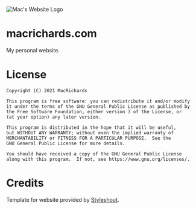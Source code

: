 ![Mac's Website Logo](https://i.imgur.com/Itea24j.jpg)

# macrichards.com
My personal website.

# License
    Copyright (C) 2021 MacRichards

    This program is free software: you can redistribute it and/or modify
    it under the terms of the GNU General Public License as published by
    the Free Software Foundation, either version 3 of the License, or
    (at your option) any later version.

    This program is distributed in the hope that it will be useful,
    but WITHOUT ANY WARRANTY; without even the implied warranty of
    MERCHANTABILITY or FITNESS FOR A PARTICULAR PURPOSE.  See the
    GNU General Public License for more details.

    You should have received a copy of the GNU General Public License
    along with this program.  If not, see https://www.gnu.org/licenses/.

# Credits
Template for website provided by [Styleshout](https://www.styleshout.com/).